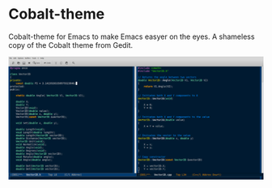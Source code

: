 # Cobalt-theme
Cobalt-theme for Emacs to make Emacs easyer on the eyes. A shameless copy of the Cobalt theme from Gedit.

![Emacs with cobalt.](https://raw.githubusercontent.com/LordWolfenstein/Cobalt-theme/master/cobalt.png)
